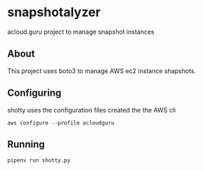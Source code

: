 # snapshotalyzer

acloud.guru project to manage snapshot instances

## About

This project uses boto3 to manage AWS ec2 instance shapshots.

## Configuring

shotty uses the configuration files created the the AWS cli

`aws configure --profile acloudguru`

## Running

`pipenv run shotty.py`
